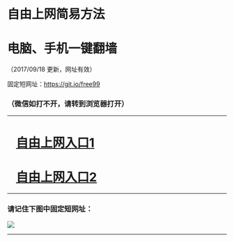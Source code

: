 ﻿# 自由上网简易方法

# 电脑、手机一键翻墙

（2017/09/18 更新，网址有效）

固定短网址：https://git.io/free99

### （微信如打不开，请转到浏览器打开）


***





# &nbsp;&nbsp; <a href="http://ft108124797.fwq-tz1005.info/fwqtz01.html?t=091800132213 " target="_blank">自由上网入口1</a>
# &nbsp;&nbsp; <a href="http://ft236351986.fwq-tz1006.info/fwqtz02.html?t=09180012375 " target="_blank">自由上网入口2</a>
***

### 请记住下图中固定短网址：

<img src="https://s3-us-west-2.amazonaws.com/fwq-1001/yjfq-20170905okok.png" /> 


***

